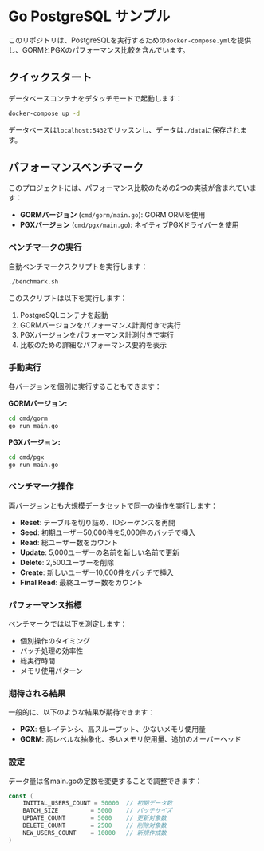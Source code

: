 # Go PostgreSQL サンプル

このリポジトリは、PostgreSQLを実行するための`docker-compose.yml`を提供し、GORMとPGXのパフォーマンス比較を含んでいます。

## クイックスタート

データベースコンテナをデタッチモードで起動します：

```bash
docker-compose up -d
```

データベースは`localhost:5432`でリッスンし、データは`./data`に保存されます。

## パフォーマンスベンチマーク

このプロジェクトには、パフォーマンス比較のための2つの実装が含まれています：

- **GORMバージョン** (`cmd/gorm/main.go`): GORM ORMを使用
- **PGXバージョン** (`cmd/pgx/main.go`): ネイティブPGXドライバーを使用

### ベンチマークの実行

自動ベンチマークスクリプトを実行します：

```bash
./benchmark.sh
```

このスクリプトは以下を実行します：
1. PostgreSQLコンテナを起動
2. GORMバージョンをパフォーマンス計測付きで実行
3. PGXバージョンをパフォーマンス計測付きで実行
4. 比較のための詳細なパフォーマンス要約を表示

### 手動実行

各バージョンを個別に実行することもできます：

**GORMバージョン:**
```bash
cd cmd/gorm
go run main.go
```

**PGXバージョン:**
```bash
cd cmd/pgx
go run main.go
```

### ベンチマーク操作

両バージョンとも大規模データセットで同一の操作を実行します：

- **Reset**: テーブルを切り詰め、IDシーケンスを再開
- **Seed**: 初期ユーザー50,000件を5,000件のバッチで挿入
- **Read**: 総ユーザー数をカウント
- **Update**: 5,000ユーザーの名前を新しい名前で更新
- **Delete**: 2,500ユーザーを削除
- **Create**: 新しいユーザー10,000件をバッチで挿入
- **Final Read**: 最終ユーザー数をカウント

### パフォーマンス指標

ベンチマークでは以下を測定します：
- 個別操作のタイミング
- バッチ処理の効率性
- 総実行時間
- メモリ使用パターン

### 期待される結果

一般的に、以下のような結果が期待できます：
- **PGX**: 低レイテンシ、高スループット、少ないメモリ使用量
- **GORM**: 高レベルな抽象化、多いメモリ使用量、追加のオーバーヘッド

### 設定

データ量は各main.goの定数を変更することで調整できます：

```go
const (
    INITIAL_USERS_COUNT = 50000  // 初期データ数
    BATCH_SIZE         = 5000    // バッチサイズ
    UPDATE_COUNT       = 5000    // 更新対象数
    DELETE_COUNT       = 2500    // 削除対象数
    NEW_USERS_COUNT    = 10000   // 新規作成数
)
```
